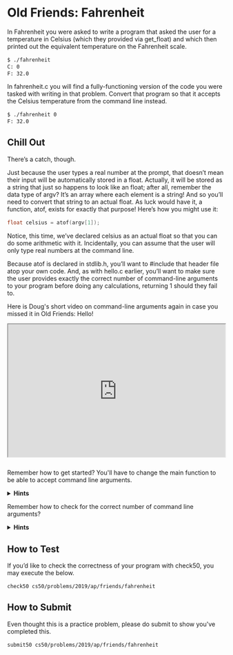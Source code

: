 # Old Friends: Fahrenheit

In Fahrenheit you were asked to write a program that asked the user for a temperature in Celsius (which they provided via get_float) and which then printed out the equivalent temperature on the Fahrenheit scale.

```
$ ./fahrenheit
C: 0
F: 32.0
```

In fahrenheit.c you will find a fully-functioning version of the code you were tasked with writing in that problem. Convert that program so that it accepts the Celsius temperature from the command line instead.

```
$ ./fahrenheit 0
F: 32.0
```
## Chill Out

There’s a catch, though.

Just because the user types a real number at the prompt, that doesn’t mean their input will be automatically stored in a float. Actually, it will be stored as a string that just so happens to look like an float; after all, remember the data type of argv? It’s an array where each element is a string! And so you’ll need to convert that string to an actual float. As luck would have it, a function, atof, exists for exactly that purpose! Here’s how you might use it:

```c
float celsius = atof(argv[1]);
```

Notice, this time, we’ve declared celsius as an actual float so that you can do some arithmetic with it. Incidentally, you can assume that the user will only type real numbers at the command line.

Because atof is declared in stdlib.h, you’ll want to #include that header file atop your own code. And, as with hello.c earlier, you’ll want to make sure the user provides exactly the correct number of command-line arguments to your program before doing any calculations, returning 1 should they fail to.


Here is Doug's short video on command-line arguments again in case you missed it in Old Friends: Hello!

<style type="text/css">
.iframe_container {
	position: relative;
	padding-bottom: 56.25%; 
	padding-top: 25px;
	height: 0;
	margin-bottom: 30px;
}

.iframe_container iframe {
	position: absolute;
	top: 0;
	left: 0;
	width: 100%;
	height: 100%;
}
</style>

<div class="iframe_container">
  <iframe allow="accelerometer; autoplay; encrypted-media; gyroscope; picture-in-picture" allowfullscreen="" class="border" data-video="" src="https://www.youtube.com/embed/AI6Ccfno6Pk?si=nIteWlfkzUcaRLuV?modestbranding=0&amp;rel=0&amp;showinfo=0&amp;start=74" scrolling="no" id="iFrameResizer0" style="overflow: hidden;"></iframe>
</div>


Remember how to get started? You'll have to change the main function to be able to accept command line arguments.

<details>
  <summary>
    <span style="font-weight: bold;">
    Hints
    </span>
  </summary>
<br>
  <p>Recall that our programs are capable of knowing information about what the user typed at the command line by modifying the way we write the start of our main function. Instead of</p>

<img src="offCode1.png" width="100%">

<p>if we start main off by typing</p>

<img src="offCode2.png" width="100%">

<p>we then have access to two special variables that we can use inside of main. First is argc, which is an integer variable that tells us how many things the user typed in at the command line, and second is argv, which is an array of strings representing exactly what the user typed.</p>
</details>

Remember how to check for the correct number of command line arguments?

<details>
  <summary>
    <span style="font-weight: bold;">
    Hints
    </span>
  </summary>
 <br>
 <img src="offCode3.png" width="100%">
</details>


## How to Test

If you’d like to check the correctness of your program with check50, you may execute the below.

```
check50 cs50/problems/2019/ap/friends/fahrenheit
```

## How to Submit

Even thought this is a practice problem, please do submit to show you've completed this.

```
submit50 cs50/problems/2019/ap/friends/fahrenheit
```

